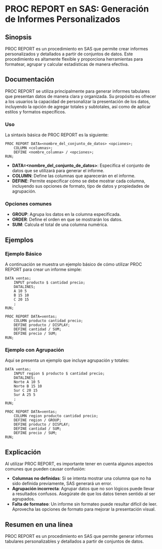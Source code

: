 <!--
Meta Description: # PROC REPORT en SAS: Generación de Informes Personalizados ## Sinopsis PROC REPORT es un procedimiento en SAS que permite crear informes personalizad...
Meta Keywords: que, define, proc, report, datos
-->

# PROC REPORT en SAS: Generación de Informes Personalizados

## Sinopsis
PROC REPORT es un procedimiento en SAS que permite crear informes personalizados y detallados a partir de conjuntos de datos. Este procedimiento es altamente flexible y proporciona herramientas para formatear, agrupar y calcular estadísticas de manera efectiva.

## Documentación
PROC REPORT se utiliza principalmente para generar informes tabulares que presentan datos de manera clara y organizada. Su propósito es ofrecer a los usuarios la capacidad de personalizar la presentación de los datos, incluyendo la opción de agregar totales y subtotales, así como de aplicar estilos y formatos específicos.

### Uso
La sintaxis básica de PROC REPORT es la siguiente:

```sas
PROC REPORT DATA=<nombre_del_conjunto_de_datos> <opciones>;
    COLUMN <columnas>;
    DEFINE <nombre_columna> / <opciones>;
RUN;
```

- **DATA=<nombre_del_conjunto_de_datos>**: Especifica el conjunto de datos que se utilizará para generar el informe.
- **COLUMN**: Define las columnas que aparecerán en el informe.
- **DEFINE**: Permite especificar cómo se debe mostrar cada columna, incluyendo sus opciones de formato, tipo de datos y propiedades de agrupación.

### Opciones comunes
- **GROUP**: Agrupa los datos en la columna especificada.
- **ORDER**: Define el orden en que se mostrarán los datos.
- **SUM**: Calcula el total de una columna numérica.

## Ejemplos

### Ejemplo Básico
A continuación se muestra un ejemplo básico de cómo utilizar PROC REPORT para crear un informe simple:

```sas
DATA ventas;
    INPUT producto $ cantidad precio;
    DATALINES;
    A 10 5
    B 15 10
    C 20 15
    ;
RUN;

PROC REPORT DATA=ventas;
    COLUMN producto cantidad precio;
    DEFINE producto / DISPLAY;
    DEFINE cantidad / SUM;
    DEFINE precio / SUM;
RUN;
```

### Ejemplo con Agrupación
Aquí se presenta un ejemplo que incluye agrupación y totales:

```sas
DATA ventas;
    INPUT region $ producto $ cantidad precio;
    DATALINES;
    Norte A 10 5
    Norte B 15 10
    Sur C 20 15
    Sur A 25 5
    ;
RUN;

PROC REPORT DATA=ventas;
    COLUMN region producto cantidad precio;
    DEFINE region / GROUP;
    DEFINE producto / DISPLAY;
    DEFINE cantidad / SUM;
    DEFINE precio / SUM;
RUN;
```

## Explicación
Al utilizar PROC REPORT, es importante tener en cuenta algunos aspectos comunes que pueden causar confusión:

- **Columnas no definidas**: Si se intenta mostrar una columna que no ha sido definida previamente, SAS generará un error.
- **Agrupación incorrecta**: Agrupar datos que no son lógicos puede llevar a resultados confusos. Asegúrate de que los datos tienen sentido al ser agrupados.
- **Falta de formateo**: Un informe sin formateo puede resultar difícil de leer. Aprovecha las opciones de formato para mejorar la presentación visual.

## Resumen en una línea
PROC REPORT es un procedimiento en SAS que permite generar informes tabulares personalizables y detallados a partir de conjuntos de datos.
